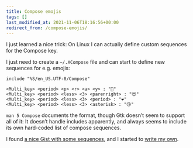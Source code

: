 ```yaml
---
title: Compose emojis
tags: []
last_modified_at: 2021-11-06T18:16:56+00:00
redirect_from: /compose-emojis/
---
```


I just learned a nice trick: On Linux I can actually define custom sequences for the Compose key.  

I just need to create a `~/.XCompose` file and can start to define new sequences for e.g. emojis:

```
include "%S/en_US.UTF-8/Compose"

<Multi_key> <period> <p> <r> <a> <y> : "🙏"
<Multi_key> <period> <less> <3> <parenright> : "😍"
<Multi_key> <period> <less> <3> <period> : "❤️"
<Multi_key> <period> <less> <3> <asterisk> : "😘"
```

`man 5 Compose` documents the format, though Gtk doesn’t seem to support all of it: It doesn’t handle includes apparently, and always seems to include its own hard-coded list of compose sequences.  

I found [a nice Gist with some sequences](https://gist.github.com/natema/136d4c7a4f3c0ea448b3b2f768831a43), and I started to [write my own](https://github.com/lunaryorn/dotfiles/commit/ed1556ee966e76626211c5bd840bc0f3ac34aadc).
